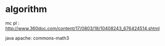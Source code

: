 # algorithm

mc pl : http://www.360doc.com/content/17/0803/18/10408243_676424514.shtml

java apache: commons-math3

